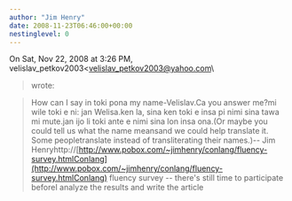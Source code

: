 ```yaml
---
author: "Jim Henry"
date: 2008-11-23T06:46:00+00:00
nestinglevel: 0
---
```

On Sat, Nov 22, 2008 at 3:26 PM, velislav\_petkov2003<[velislav_petkov2003@yahoo.com](mailto://velislav_petkov2003@yahoo.com)\
> wrote:

> How can I say in toki pona my name-Velislav.Ca you answer me?mi wile toki e ni: jan Welisa.ken la, sina ken toki e insa pi nimi sina tawa mi mute.jan ijo li toki ante e nimi sina lon insa ona.(Or maybe you could tell us what the name meansand we could help translate it. Some peopletranslate instead of transliterating their names.)--
Jim Henryhttp://[http://www.pobox.com/~jimhenry/conlang/fluency-survey.htmlConlang](http://www.pobox.com/~jimhenry/conlang/fluency-survey.htmlConlang) fluency survey --
 there's still time to participate beforeI analyze the results and write the article